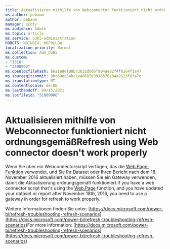 ```yaml
---
title: Aktualisieren mithilfe von Webconnector funktioniert nicht ordnungsgemäß
ms.author: pebaum
author: pebaum
manager: scotv
ms.audience: Admin
ms.topic: article
ms.service: o365-administration
ROBOTS: NOINDEX, NOFOLLOW
localization_priority: Normal
ms.collection: Adm_O365
ms.custom:
- "1316"
- "2500002"
ms.openlocfilehash: b6a1e8ef98b72832db05f904ae82f4f8164f1a47
ms.sourcegitcommit: 8bc60ec34bc1e40685e3976576e04a2623f63a7c
ms.translationtype: MT
ms.contentlocale: de-DE
ms.lasthandoff: 04/15/2021
ms.locfileid: "51809006"
---
```

# <a name="refresh-using-web-connector-doesnt-work-properly"></a><span data-ttu-id="130ec-102">Aktualisieren mithilfe von Webconnector funktioniert nicht ordnungsgemäß</span><span class="sxs-lookup"><span data-stu-id="130ec-102">Refresh using Web connector doesn't work properly</span></span>

<span data-ttu-id="130ec-103">Wenn Sie über ein Webconnectorskript verfügen, das die [Web.Page-Funktion](https://msdn.microsoft.com/library/mt260924.aspx) verwendet, und Sie Ihr Dataset oder Ihren Bericht nach dem 18. November 2016 aktualisiert haben, müssen Sie ein Gateway verwenden, damit die Aktualisierung ordnungsgemäß funktioniert.</span><span class="sxs-lookup"><span data-stu-id="130ec-103">If you have a web connector script that's using the [Web.Page](https://msdn.microsoft.com/library/mt260924.aspx) function, and you have updated your dataset or report after November 18th, 2016, you need to use a gateway in order for refresh to work properly.</span></span>

<span data-ttu-id="130ec-104">Weitere Informationen finden Sie unter: [https://docs.microsoft.com/power-bi/refresh-troubleshooting-refresh-scenarios](https://docs.microsoft.com/power-bi/refresh-troubleshooting-refresh-scenarios)</span><span class="sxs-lookup"><span data-stu-id="130ec-104">For more information: [https://docs.microsoft.com/power-bi/refresh-troubleshooting-refresh-scenarios](https://docs.microsoft.com/power-bi/refresh-troubleshooting-refresh-scenarios)</span></span>

